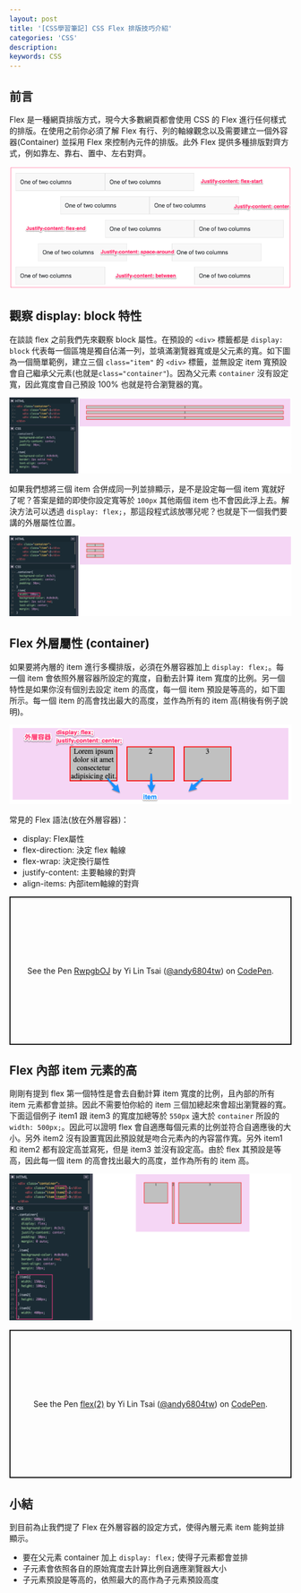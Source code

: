 ```yaml
---
layout: post
title: '[CSS學習筆記] CSS Flex 排版技巧介紹'
categories: 'CSS'
description: 
keywords: CSS
---
```


## 前言
Flex 是一種網頁排版方式，現今大多數網頁都會使用 CSS 的 Flex 進行任何樣式的排版。在使用之前你必須了解 Flex 有行、列的軸線觀念以及需要建立一個外容器(Container) 並採用 Flex 來控制內元件的排版。此外  Flex 提供多種排版對齊方式，例如靠左、靠右、置中、左右對齊。

![](/images/posts/css/2021/img1100526-1.png)


## 觀察 display: block 特性
在談談 flex 之前我們先來觀察 block 屬性。在預設的 `<div>` 標籤都是 `display: block` 代表每一個區塊是獨自佔滿一列，並填滿瀏覽器寬或是父元素的寬。如下圖為一個簡單範例，建立三個 `class="item"` 的 `<div>` 標籤，並無設定 item 寬預設會自己繼承父元素(也就是`class="container"`)。因為父元素 `container` 沒有設定寬，因此寬度會自己預設 100% 也就是符合瀏覽器的寬。

![](/images/posts/css/2021/img1100526-3.png)

如果我們想將三個 item 合併成同一列並排顯示，是不是設定每一個 item 寬就好了呢？答案是錯的即使你設定寬等於 `100px` 其他兩個 item 也不會因此浮上去。解決方法可以透過 `display: flex;`，那這段程式該放哪兒呢？也就是下一個我們要講的外層屬性位置。

![](/images/posts/css/2021/img1100526-4.png)

## Flex 外層屬性 (container)
如果要將內層的 item 進行多欄排版，必須在外層容器加上 `display: flex;`。每一個 item 會依照外層容器所設定的寬度，自動去計算 item 寬度的比例。另一個特性是如果你沒有個別去設定 item 的高度，每一個 item 預設是等高的，如下圖所示。每一個 item 的高會找出最大的高度，並作為所有的 item 高(稍後有例子說明)。

![](/images/posts/css/2021/img1100526-2.png)


常見的 Flex 語法(放在外層容器)：
- display: Flex屬性
- flex-direction: 決定 flex 軸線
- flex-wrap: 決定換行屬性
- justify-content: 主要軸線的對齊
- align-items: 內部item軸線的對齊

<p class="codepen" data-height="265" data-theme-id="dark" data-default-tab="css,result" data-user="andy6804tw" data-slug-hash="RwpgbOJ" style="height: 265px; box-sizing: border-box; display: flex; align-items: center; justify-content: center; border: 2px solid; margin: 1em 0; padding: 1em;" data-pen-title="RwpgbOJ">
  <span>See the Pen <a href="https://codepen.io/andy6804tw/pen/RwpgbOJ">
  RwpgbOJ</a> by Yi Lin Tsai  (<a href="https://codepen.io/andy6804tw">@andy6804tw</a>)
  on <a href="https://codepen.io">CodePen</a>.</span>
</p>
<script async src="https://cpwebassets.codepen.io/assets/embed/ei.js"></script>


## Flex 內部 item 元素的高
剛剛有提到 flex 第一個特性是會去自動計算 item 寬度的比例，且內部的所有 item 元素都會並排。因此不需要怕你給的 item 三個加總起來會超出瀏覽器的寬。下面這個例子 item1 跟 item3 的寬度加總等於 `550px` 遠大於 `container` 所設的 `width: 500px;`。因此可以證明 flex 會自適應每個元素的比例並符合自適應後的大小。另外 item2 沒有設置寬因此預設就是吻合元素內的內容當作寬。另外 item1 和 item2 都有設定高並寫死，但是 item3 並沒有設定高。由於 flex 其預設是等高，因此每一個 item 的高會找出最大的高度，並作為所有的 item 高。

![](/images/posts/css/2021/img1100526-5.png)

<p class="codepen" data-height="265" data-theme-id="dark" data-default-tab="css,result" data-user="andy6804tw" data-slug-hash="LYWLJeK" style="height: 265px; box-sizing: border-box; display: flex; align-items: center; justify-content: center; border: 2px solid; margin: 1em 0; padding: 1em;" data-pen-title="flex(2)">
  <span>See the Pen <a href="https://codepen.io/andy6804tw/pen/LYWLJeK">
  flex(2)</a> by Yi Lin Tsai  (<a href="https://codepen.io/andy6804tw">@andy6804tw</a>)
  on <a href="https://codepen.io">CodePen</a>.</span>
</p>
<script async src="https://cpwebassets.codepen.io/assets/embed/ei.js"></script>

## 小結
到目前為止我們提了 Flex 在外層容器的設定方式，使得內層元素 item 能夠並排顯示。

- 要在父元素 container 加上 `display: flex;` 使得子元素都會並排
- 子元素會依照各自的原始寬度去計算比例自適應瀏覽器大小
- 子元素預設是等高的，依照最大的高作為子元素預設高度